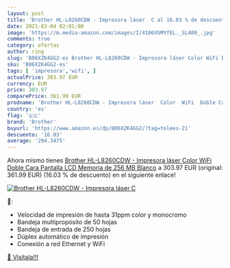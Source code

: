 ```yaml
---
layout: post
title: 'Brother HL-L8260CDW - Impresora láser  C al 16.03 % de descuento'
date: 2021-03-04 02:01:08
image: 'https://m.media-amazon.com/images/I/4106VUMYfEL._SL400_.jpg'
comments: true
category: ofertas
author: ring
slug: 'B06XZK4GG2-es Brother HL-L8260CDW - Impresora láser Color WiFi Doble...'
sku: 'B06XZK4GG2-es'
tags: [ 'impresora','wifi', ]
actualPrice: 303.97 EUR
currency: EUR
price: 303.97
comparePrice: 361.99 EUR
prodname: 'Brother HL-L8260CDW - Impresora láser  Color  WiFi  Doble Cara  Pantalla LCD  Memoria de 256 MB   Blanco'
country: 'es'
flag: '🇪🇸'
brand: 'Brother'
buyurl: 'https://www.amazon.es/dp/B06XZK4GG2/?tag=tolees-21'
descuento: '16.03'
average: '294.3475'
---
```


Ahora mismo tienes [Brother HL-L8260CDW - Impresora láser  Color  WiFi  Doble Cara  Pantalla LCD  Memoria de 256 MB   Blanco](https://www.amazon.es/dp/B06XZK4GG2/?tag=tolees-21) a 303.97 EUR (original: 361.99 EUR) (16.03 %  de descuento) en el siguiente enlace!

[![Brother HL-L8260CDW - Impresora láser  C](https://m.media-amazon.com/images/I/4106VUMYfEL._SL400_.jpg)](https://www.amazon.es/dp/B06XZK4GG2/?tag=tolees-21)

🔎:

- Velocidad de impresión de hasta 31ppm color y monocromo
- Bandeja multipropósito de 50 hojas
- Bandeja de entrada de 250 hojas
- Dúplex automático de impresión
- Conexión a red Ethernet y WiFi

[🛒 Visítala!!!](https://www.amazon.es/dp/B06XZK4GG2/?tag=tolees-21)
